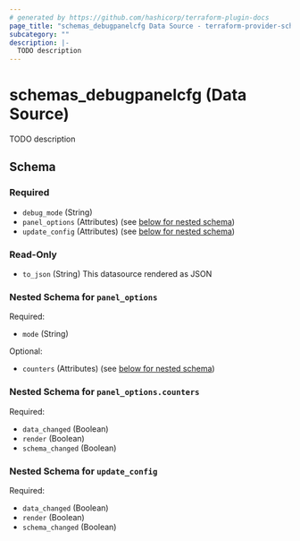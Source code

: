 ```yaml
---
# generated by https://github.com/hashicorp/terraform-plugin-docs
page_title: "schemas_debugpanelcfg Data Source - terraform-provider-schemas"
subcategory: ""
description: |-
  TODO description
---
```


# schemas_debugpanelcfg (Data Source)

TODO description



<!-- schema generated by tfplugindocs -->
## Schema

### Required

- `debug_mode` (String)
- `panel_options` (Attributes) (see [below for nested schema](#nestedatt--panel_options))
- `update_config` (Attributes) (see [below for nested schema](#nestedatt--update_config))

### Read-Only

- `to_json` (String) This datasource rendered as JSON

<a id="nestedatt--panel_options"></a>
### Nested Schema for `panel_options`

Required:

- `mode` (String)

Optional:

- `counters` (Attributes) (see [below for nested schema](#nestedatt--panel_options--counters))

<a id="nestedatt--panel_options--counters"></a>
### Nested Schema for `panel_options.counters`

Required:

- `data_changed` (Boolean)
- `render` (Boolean)
- `schema_changed` (Boolean)



<a id="nestedatt--update_config"></a>
### Nested Schema for `update_config`

Required:

- `data_changed` (Boolean)
- `render` (Boolean)
- `schema_changed` (Boolean)


